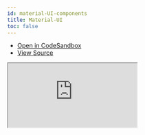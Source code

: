 ```yaml
---
id: material-UI-components
title: Material-UI
toc: false
---
```


- [Open in CodeSandbox](https://codesandbox.io/s/github/tannerlinsley/react-table/tree/master/examples/material-UI-components)
- [View Source](https://github.com/tannerlinsley/react-table/tree/master/examples/material-UI-components)

<iframe
  src="https://codesandbox.io/embed/github/tannerlinsley/react-table/tree/master/examples/material-UI-components?autoresize=1&fontsize=14&theme=dark"
  title="tannerlinsley/react-table: material-UI-components"
  sandbox="allow-forms allow-modals allow-popups allow-presentation allow-same-origin allow-scripts"
  style={{
    width: '100%',
    height: '80vh',
    border: '0',
    borderRadius: 8,
    overflow: 'hidden',
    position: 'static',
    zIndex: 0,
  }}
></iframe>
